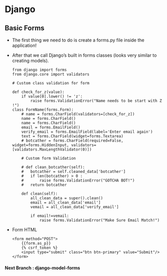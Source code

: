 # Django
## Basic Forms 
* The first thing we need to do is create a forms.py file inside the application! 
* After that we call Django’s built in forms classes (looks very similar to creating models).
    ```
    from django import forms
    from django.core import validators

    # Custom class validation for form

    def check_for_z(value):
        if value[0].lower() != 'z':
            raise forms.ValidationError("Name needs to be start with Z !")
    class FormName(forms.Form):
        # name = forms.CharField(validators=[check_for_z])
        name = forms.CharField()
        name = forms.CharField()
        email = forms.EmailField()
        verify_email = forms.EmailField(label='Enter email again')
        text = forms.CharField(widget=forms.Textarea)
        # botcather = forms.CharField(required=False, widget=forms.HiddenInput, validators=[validators.MaxLengthValidator(0)])

        # Custom form Validation

        # def clean_botcather(self):
        # 	botcather = self.cleaned_data['botcather']
        # 	if len(botcather) > 0 :
        # 		raise forms.ValidationError("GOTCHA BOT!")
        # 	return botcather

        def clean(self):
            all_clean_data = super().clean()
            email = all_clean_data['email']
            vemail = all_clean_data['verify_email']

            if email!=vemail:
                raise forms.ValidationError("Make Sure Email Match!")
    ```
* Form HTML

    ```
    <form method="POST">
        {{form.as_p}}
        {% csrf_token %}
        <input type="submit" class="btn btn-primary" value="Submit"/>
    </form>
    ```
#### Next Branch : django-model-forms

